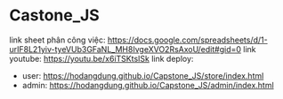 # Castone_JS
link sheet phân công việc: https://docs.google.com/spreadsheets/d/1-urIF8L21yiv-tyeVUb3GFaNL_MH8IvgeXVO2RsAxoU/edit#gid=0
link youtube: https://youtu.be/x6iTSKtsISk
link deploy:
 + user: https://hodangdung.github.io/Capstone_JS/store/index.html
 + admin: https://hodangdung.github.io/Capstone_JS/admin/index.html
 
